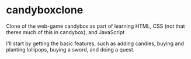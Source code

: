 # candyboxclone
Clone of the web-game candybox as part of learning HTML, CSS (not that theres much of this in candybox), and JavaScript

I'll start by getting the basic features, such as adding candies, buying and planting lollipops, buying a sword, and doing a quest.
